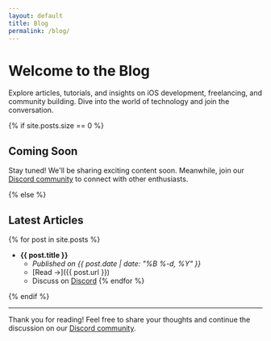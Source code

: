 ```yaml
---
layout: default
title: Blog
permalink: /blog/
---
```


# Welcome to the Blog

Explore articles, tutorials, and insights on iOS development, freelancing, and community building. Dive into the world of technology and join the conversation.

{% if site.posts.size == 0 %}
## Coming Soon

Stay tuned! We'll be sharing exciting content soon. Meanwhile, join our [Discord community](https://discord.com/invite/Tkr8TgqAqf) to connect with other enthusiasts.

{% else %}
## Latest Articles

{% for post in site.posts %}
- **{{ post.title }}**
  - _Published on {{ post.date | date: "%B %-d, %Y" }}_
  - [Read →]({{ post.url }})
  - Discuss on [Discord](https://discord.com/invite/Tkr8TgqAqf)
{% endfor %}

{% endif %}

---

Thank you for reading! Feel free to share your thoughts and continue the discussion on our [Discord community](https://discord.com/invite/Tkr8TgqAqf).

